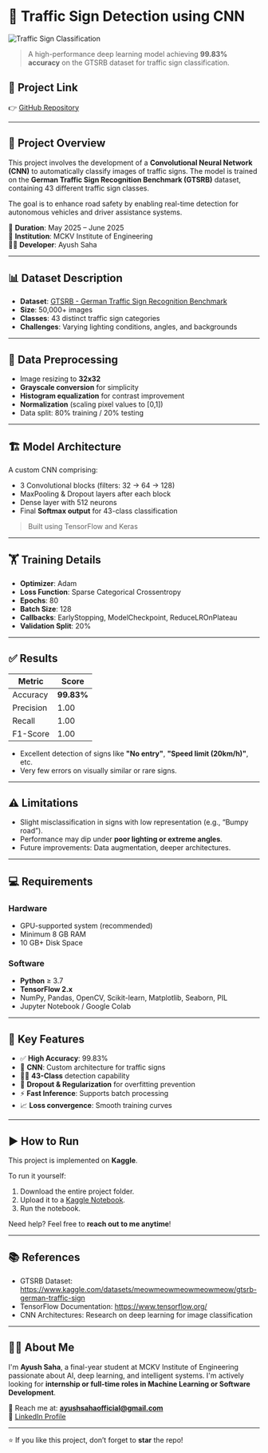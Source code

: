 # 🚦 Traffic Sign Detection using CNN

![Traffic Sign Classification](https://upload.wikimedia.org/wikipedia/commons/1/16/UK_traffic_sign_602.svg.png)

> A high-performance deep learning model achieving **99.83% accuracy** on the GTSRB dataset for traffic sign classification.

## 🔗 Project Link

👉 [GitHub Repository](https://github.com/Ayushsaha004/Traffic-Sign-Detector-)

---

## 📌 Project Overview

This project involves the development of a **Convolutional Neural Network (CNN)** to automatically classify images of traffic signs. The model is trained on the **German Traffic Sign Recognition Benchmark (GTSRB)** dataset, containing 43 different traffic sign classes.

The goal is to enhance road safety by enabling real-time detection for autonomous vehicles and driver assistance systems.

📅 **Duration**: May 2025 – June 2025  
🏫 **Institution**: MCKV Institute of Engineering  
👨‍💻 **Developer**: Ayush Saha

---

## 📊 Dataset Description

- **Dataset**: [GTSRB - German Traffic Sign Recognition Benchmark](https://www.kaggle.com/datasets/meowmeowmeowmeowmeow/gtsrb-german-traffic-sign)
- **Size**: 50,000+ images
- **Classes**: 43 distinct traffic sign categories
- **Challenges**: Varying lighting conditions, angles, and backgrounds

---

## 🧹 Data Preprocessing

- Image resizing to **32x32**
- **Grayscale conversion** for simplicity
- **Histogram equalization** for contrast improvement
- **Normalization** (scaling pixel values to [0,1])
- Data split: 80% training / 20% testing

---

## 🏗️ Model Architecture

A custom CNN comprising:

- 3 Convolutional blocks (filters: 32 → 64 → 128)
- MaxPooling & Dropout layers after each block
- Dense layer with 512 neurons
- Final **Softmax output** for 43-class classification

> Built using TensorFlow and Keras

---

## 🏋️ Training Details

- **Optimizer**: Adam  
- **Loss Function**: Sparse Categorical Crossentropy  
- **Epochs**: 80  
- **Batch Size**: 128  
- **Callbacks**: EarlyStopping, ModelCheckpoint, ReduceLROnPlateau  
- **Validation Split**: 20%

---

## ✅ Results

| Metric     | Score    |
|------------|----------|
| Accuracy   | **99.83%** |
| Precision  | 1.00     |
| Recall     | 1.00     |
| F1-Score   | 1.00     |

- Excellent detection of signs like **"No entry"**, **"Speed limit (20km/h)"**, etc.
- Very few errors on visually similar or rare signs.

---

## ⚠️ Limitations

- Slight misclassification in signs with low representation (e.g., “Bumpy road”).
- Performance may dip under **poor lighting or extreme angles**.
- Future improvements: Data augmentation, deeper architectures.

---

## 💻 Requirements

### Hardware
- GPU-supported system (recommended)
- Minimum 8 GB RAM
- 10 GB+ Disk Space

### Software
- **Python** ≥ 3.7
- **TensorFlow 2.x**
- NumPy, Pandas, OpenCV, Scikit-learn, Matplotlib, Seaborn, PIL
- Jupyter Notebook / Google Colab

---

## 🚀 Key Features

- ✅ **High Accuracy**: 99.83%
- 🧠 **CNN**: Custom architecture for traffic signs
- 🕵️‍♂️ **43-Class** detection capability
- 🔁 **Dropout & Regularization** for overfitting prevention
- ⚡ **Fast Inference**: Supports batch processing
- 📈 **Loss convergence**: Smooth training curves

---

## ▶️ How to Run

This project is implemented on **Kaggle**.

To run it yourself:

1. Download the entire project folder.
2. Upload it to a [Kaggle Notebook](https://www.kaggle.com/code).
3. Run the notebook.

Need help? Feel free to **reach out to me anytime**!

---

## 📚 References

- GTSRB Dataset: https://www.kaggle.com/datasets/meowmeowmeowmeowmeow/gtsrb-german-traffic-sign
- TensorFlow Documentation: https://www.tensorflow.org/
- CNN Architectures: Research on deep learning for image classification

---

## 🙋‍♂️ About Me

I'm **Ayush Saha**, a final-year student at MCKV Institute of Engineering passionate about AI, deep learning, and intelligent systems. I'm actively looking for **internship or full-time roles in Machine Learning or Software Development**.

📧 Reach me at: **ayushsahaofficial@gmail.com**  
🔗 [LinkedIn Profile](https://www.linkedin.com/in/ayushsaha004)

---

⭐ If you like this project, don’t forget to **star** the repo!
